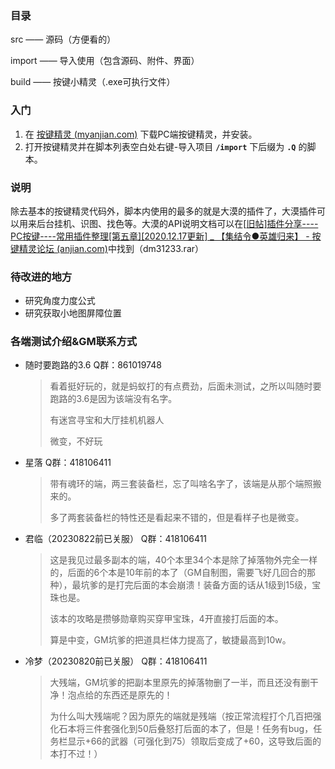 ### 目录

src		 ——	源码（方便看的）

import  ——	导入使用（包含源码、附件、界面）

build      ——	按键小精灵（.exe可执行文件）

### 入门

1. 在 [按键精灵 (myanjian.com)](http://download.myanjian.com/) 下载PC端按键精灵，并安装。
2. 打开按键精灵并在脚本列表空白处右键-导入项目 **`/import`** 下后缀为 **`.Q`** 的脚本。

### 说明

除去基本的按键精灵代码外，脚本内使用的最多的就是大漠的插件了，大漠插件可以用来后台挂机、识图、找色等。大漠的API说明文档可以在[[旧帖\]插件分享----PC按键----常用插件整理[第五章][2020.12.17更新] _ 【集结令●英雄归来】 - 按键精灵论坛 (anjian.com)](http://bbs.anjian.com/showtopic-686179-1.aspx#11474138)中找到（dm31233.rar）


### 待改进的地方

- 研究角度力度公式
- 研究获取小地图屏障位置

### 各端测试介绍&GM联系方式

- 随时要跑路的3.6
  Q群：861019748

  > 看着挺好玩的，就是蚂蚁打的有点费劲，后面未测试，之所以叫随时要跑路的3.6是因为该端没有名字。
  >
  > 有迷宫寻宝和大厅挂机机器人
  >
  > 微变，不好玩

- 星落
  Q群：418106411

  > 带有魂环的端，两三套装备栏，忘了叫啥名字了，该端是从那个端照搬来的。
  >
  > 多了两套装备栏的特性还是看起来不错的，但是看样子也是微变。

- 君临（20230822前已关服）
  Q群：418106411

  > 这是我见过最多副本的端，40个本里34个本是除了掉落物外完全一样的，后面的6个本是10年前的本了（GM自制图，需要飞好几回合的那种），最坑爹的是打完后面的本会崩溃！装备方面的话从1级到15级，宝珠也是。
  >
  > 该本的攻略是攒够勋章购买穿甲宝珠，4开直接打后面的本。
  >
  > 算是中变，GM坑爹的把道具栏体力提高了，敏捷最高到10w。

- 冷梦（20230820前已关服）
  Q群：418106411

  > 大残端，GM坑爹的把副本里原先的掉落物删了一半，而且还没有删干净！泡点给的东西还是原先的！
  >
  > 为什么叫大残端呢？因为原先的端就是残端（按正常流程打个几百把强化石本将三件套强化到50后叠怒打后面的本了，但是！任务有bug，任务栏显示+66的武器（可强化到75）领取后变成了+60，这导致后面的本打不过！）
